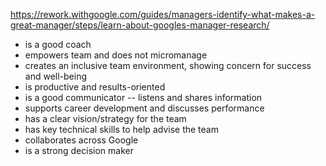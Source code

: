 https://rework.withgoogle.com/guides/managers-identify-what-makes-a-great-manager/steps/learn-about-googles-manager-research/

- is a good coach
- empowers team and does not micromanage
- creates an inclusive team environment, showing concern for success and well-being
- is productive and results-oriented
- is a good communicator -- listens and shares information
- supports career development and discusses performance
- has a clear vision/strategy for the team
- has key technical skills to help advise the team
- collaborates across Google
- is a strong decision maker
